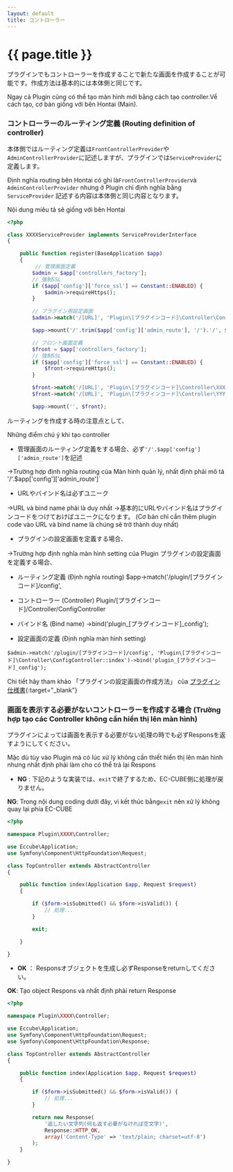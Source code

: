 ```yaml
---
layout: default
title: コントローラー
---
```


# {{ page.title }}

プラグインでもコントローラーを作成することで新たな画面を作成することが可能です。作成方法は基本的には本体側と同じです。

Ngay cả Plugin cũng có thể tạo màn hình mới bằng cách tạo controller.Về cách tạo, cơ bản giống với bên Hontai (Main).

### コントローラーのルーティング定義 (Routing definition of controller)

本体側ではルーティング定義は`FrontControllerProvider`や`AdminControllerProvider`に記述しますが、プラグインでは`ServiceProvider`に定義します。 

Định nghĩa routing bên Hontai có ghi là`FrontControllerProvider`và `AdminControllerProvider` nhưng ở Plugin chỉ định nghĩa bằng `ServiceProvider` 
記述する内容は本体側と同じ内容となります。

Nội dung miêu tả sẽ giống với bên Hontai

```php
<?php

class XXXXServiceProvider implements ServiceProviderInterface
{

    public function register(BaseApplication $app)
    {
         // 管理画面定義
        $admin = $app['controllers_factory'];
        // 強制SSL
        if ($app['config']['force_ssl'] == Constant::ENABLED) {
            $admin->requireHttps();
        }

        // プラグイン用設定画面
        $admin->match('/[URL]', 'Plugin\[プラグインコード]\Controller\ConfigController::index')->bind('plugin_[プラグインコード]_config');

        $app->mount('/'.trim($app['config']['admin_route'], '/').'/', $admin);

        // フロント画面定義
        $front = $app['controllers_factory'];
        // 強制SSL
        if ($app['config']['force_ssl'] == Constant::ENABLED) {
            $front->requireHttps();
        }

        $front->match('/[URL]', 'Plugin\[プラグインコード]\Controller\XXXX::index')->bind('[プラグインコード]_xxxx');
        $front->match('/[URL]', 'Plugin\[プラグインコード]\Controller\YYYY::index')->bind('[プラグインコード]_yyyy');

        $app->mount('', $front);
```
ルーティングを作成する時の注意点として、

Những điểm chú ý khi tạo controller

- 管理画面のルーティング定義をする場合、必ず`'/'.$app['config']['admin_route']`を記述

->Trường hợp định nghĩa routing của Màn hình quản lý, nhất định phải mô tả '/'.$app['config']['admin_route']`
- URLやバインド名は必ずユニーク 

->URL và bind name phải là duy nhất
→基本的にURLやバインド名はプラグインコードをつけておけばユニークになります。
(Cơ bản chỉ cần thêm plugin code vào URL và bind name là chúng sẽ trở thành duy nhất)

- プラグインの設定画面を定義する場合、

->Trường hợp định nghĩa màn hình setting của Plugin
プラグインの設定画面を定義する場合、

- ルーティング定義   (Định nghĩa routing)
$app->match('/plugin/[プラグインコード]/config',


- コントローラー   (Controller)
Plugin/[プラグインコード]/Controller/ConfigController  


- バインド名   (Bind name)
->bind('plugin_[プラグインコード]_config');


- 設定画面の定義 (Định nghĩa màn hình setting)

```
$admin->match('/plugin/[プラグインコード]/config', 'Plugin\[プラグインコード]\Controller\ConfigController::index')->bind('plugin_[プラグインコード]_config');
```

Chi tiết hãy tham khảo 「プラグインの設定画面の作成方法」 của [プラグイン仕様書](http://downloads.ec-cube.net/src/manual/v3/plugin.pdf){:target="_blank"}

### 画面を表示する必要がないコントローラーを作成する場合 (Trường hợp tạo các Controller không cần hiển thị lên màn hình)

プラグインによっては画面を表示する必要がない処理の時でも必ずResponsを返すようにしてください。

Mặc dù tùy vào Plugin mà có lúc xử lý không cần thiết hiển thị lên màn hình nhưng nhất định phải làm cho có thể trả lại Respons
- **NG** : 下記のような実装では、`exit`で終了するため、EC-CUBE側に処理が戻りません。

 **NG**: Trong nội dung coding dưới đây, vì kết thúc bằng`exit` nên xử lý không quay lại phía EC-CUBE

```php
<?php

namespace Plugin\XXXX\Controller;

use Eccube\Application;
use Symfony\Component\HttpFoundation\Request;

class TopController extends AbstractController
{

    public function index(Application $app, Request $request)
    {

        if ($form->isSubmitted() && $form->isValid()) {
            // 処理...
        }

        exit;

    }

}
```

- **OK** ： Responsオブジェクトを生成し必ずResponseをreturnしてください。

**OK**: Tạo object Respons và nhất định phải return Response
```php
<?php

namespace Plugin\XXXX\Controller;

use Eccube\Application;
use Symfony\Component\HttpFoundation\Request;
use Symfony\Component\HttpFoundation\Response;

class TopController extends AbstractController
{

    public function index(Application $app, Request $request)
    {

        if ($form->isSubmitted() && $form->isValid()) {
            // 処理...
        }

        return new Response(
            '返したい文字列(何も返す必要がなければ空文字)',
            Response::HTTP_OK,
            array('Content-Type' => 'text/plain; charset=utf-8')
        );
    }

}
```
